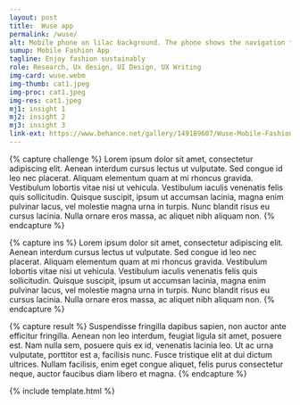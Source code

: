 ```yaml
---
layout: post
title:  Wuse app
permalink: /wuse/
alt: Mobile phone on lilac background. The phone shows the navigation through the main app screens.
sumup: Mobile Fashion App
tagline: Enjoy fashion sustainably
role: Research, Ux design, UI Design, UX Writing
img-card: wuse.webm
img-thumb: cat1.jpeg
img-proc: cat1.jpeg
img-res: cat1.jpeg
mj1: insight 1
mj2: insight 2
mj3: insight 3
link-ext: https://www.behance.net/gallery/149189607/Wuse-Mobile-Fashion-App
---
```



{% capture challenge %}
    Lorem ipsum dolor sit amet, consectetur adipiscing elit. Aenean interdum cursus lectus ut vulputate. Sed congue id leo nec placerat. Aliquam elementum quam at mi rhoncus gravida. Vestibulum lobortis vitae nisi ut vehicula. Vestibulum iaculis venenatis felis quis sollicitudin. Quisque suscipit, ipsum ut accumsan lacinia, magna enim pulvinar lacus, vel molestie magna urna in turpis. Nunc blandit risus eu cursus lacinia. Nulla ornare eros massa, ac aliquet nibh aliquam non.
{% endcapture %}                

{% capture ins %}
    Lorem ipsum dolor sit amet, consectetur adipiscing elit. Aenean interdum cursus lectus ut vulputate. Sed congue id leo nec placerat. Aliquam elementum quam at mi rhoncus gravida. Vestibulum lobortis vitae nisi ut vehicula. Vestibulum iaculis venenatis felis quis sollicitudin. Quisque suscipit, ipsum ut accumsan lacinia, magna enim pulvinar lacus, vel molestie magna urna in turpis. Nunc blandit risus eu cursus lacinia. Nulla ornare eros massa, ac aliquet nibh aliquam non.
{% endcapture %}


{% capture result %}
    Suspendisse fringilla dapibus sapien, non auctor ante efficitur fringilla. Aenean non leo interdum, feugiat ligula sit amet, posuere est. Nam nulla sem, posuere quis ex id, venenatis lacinia leo. Ut ac urna vulputate, porttitor est a, facilisis nunc. Fusce tristique elit at dui dictum ultrices. Nullam facilisis, enim eget congue aliquet, felis purus consectetur neque, auctor faucibus diam libero et magna. 
{% endcapture %}

{% include template.html %}